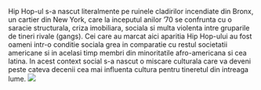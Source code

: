 Hip Hop-ul s-a nascut literalmente pe ruinele cladirilor incendiate din Bronx, un cartier din New York, care la inceputul anilor ’70 se confrunta cu o saracie structurala, criza imobiliara, sociala si multa violenta intre gruparile de tineri rivale (gangs). Cei care au marcat aici aparitia Hip Hop-ului au fost oameni intr-o conditie sociala grea in comparatie cu restul societatii americane si in acelasi timp membri din minoritatile afro-americana si cea latina. In acest context social s-a nascut o miscare culturala care va deveni peste cateva decenii cea mai influenta cultura pentru tineretul din intreaga lume. 
![](https://de.wikipedia.org/wiki/Kool_DJ_Herc#/media/Datei:Herc_on_the_Wheels_of_Steel_(cropped).JPG)